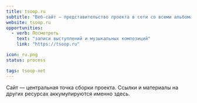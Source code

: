 ```yaml
---
title: tsoop.ru
subtitle: "Веб-сайт — представительство проекта в сети со всеми альбомами, клипами и лайвами, собранными на одном ресурсе"
website: tsoop.ru
opportunities:
  - verb: Посмотреть
    text: "записи выступлений и музыкальных композиций"
    link: "https://tsoop.ru"

icon: ru.png
status: process

tags: tsoop-net
---
```


Сайт — центральная точка сборки проекта. Ссылки и материалы на других ресурсах аккумулируются именно здесь.
